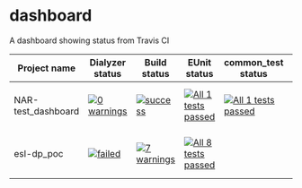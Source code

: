 # dashboard
A dashboard showing status from Travis CI

| Project name   | Dialyzer status | Build status | EUnit status | common_test status | Pipeline status | Coverage | Comments | Last Updated |
|----------------|-----------------|--------------|--------------|--------------------|----------------|----------|----------|--------------|
| NAR-test_dashboard | [![0 warnings](https://img.shields.io/badge/dialyzer-0%20warnings-green.svg)](https://github.com/NAR/dashboard/blob/master/dialyzer-output-NAR-test_dashboard.txt) | [![success](https://img.shields.io/badge/build-success-green.svg)](https://github.com/NAR/dashboard/blob/master/compile-output-NAR-test_dashboard.txt) | [![All 1 tests passed](https://img.shields.io/badge/eunit-All%201%20tests%20passed-green.svg)](https://github.com/NAR/dashboard/blob/master/eunit-output-NAR-test_dashboard.txt) | [![All 1 tests passed](https://img.shields.io/badge/common_tests-All%201%20tests%20passed-green.svg)](https://github.com/NAR/dashboard/blob/master/ct-output-NAR-test_dashboard.txt) |[![build status](https://travis-ci.org/NAR/test_dashboard.svg?branch=master)](https://travis-ci.org/NAR/test_dashboard) | [![100 %](https://img.shields.io/badge/coverage-100%20%25-green.svg)](https://github.com/NAR/dashboard/blob/master/cover-output-NAR-test_dashboard.txt) | | 2018-09-06 15:21:56 UTC |
| esl-dp_poc | [![failed](https://img.shields.io/badge/dialyzer-failed-red.svg)](https://github.com/NAR/dashboard/blob/master/dialyzer-output-esl-dp_poc.txt) | [![7 warnings](https://img.shields.io/badge/build-7%20warnings-yellow.svg)](https://github.com/NAR/dashboard/blob/master/compile-output-esl-dp_poc.txt) | [![All 8 tests passed](https://img.shields.io/badge/eunit-All%208%20tests%20passed-green.svg)](https://github.com/NAR/dashboard/blob/master/eunit-output-esl-dp_poc.txt) | | | | | 2018-09-10 13:05:26 UTC |

